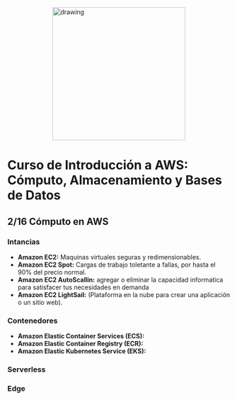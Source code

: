 <img src="images/aws_logo.png" alt="drawing" width="300" style="display: block; margin: 0 auto"/>


# Curso de Introducción a AWS: Cómputo, Almacenamiento y Bases de Datos

## __2/16 Cómputo en AWS__
### Intancias
- __Amazon EC2:__ Maquinas virtuales seguras y redimensionables.
- __Amazon EC2 Spot:__ Cargas de trabajo toletante a fallas, por hasta el 90% del precio normal.
- __Amazon EC2 AutoScallin:__ agregar o eliminar la capacidad informatica para satisfacer tus necesidades en demanda
- __Amazon EC2 LightSail:__ (Plataforma en la nube para crear una aplicación o un sitio web).

### Contenedores
- __Amazon Elastic Container Services (ECS):__
- __Amazon Elastic Container Registry (ECR):__
- __Amazon Elastic Kubernetes Service (EKS):__

### Serverless

### Edge